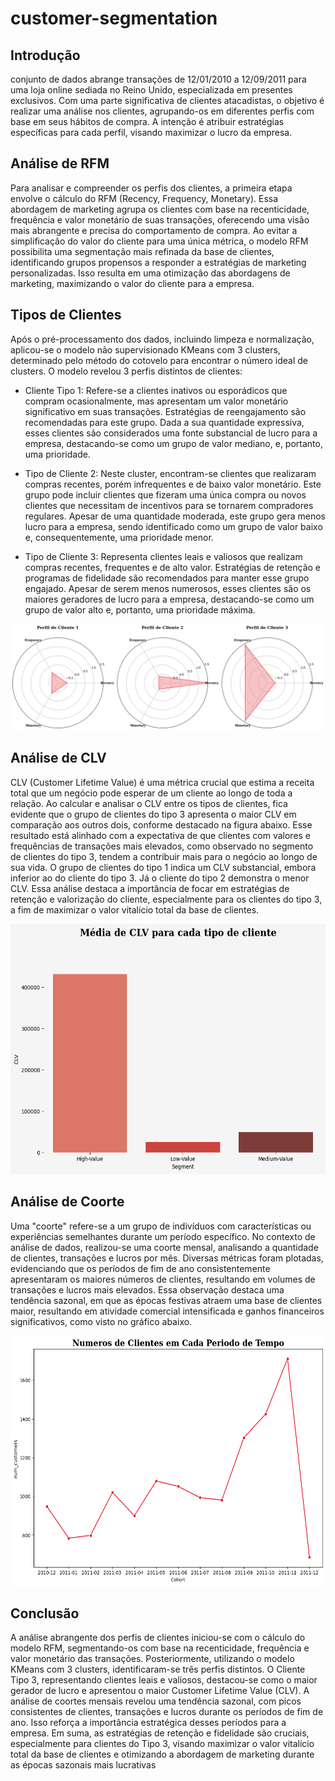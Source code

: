 # customer-segmentation

## Introdução

 conjunto de dados abrange transações de 12/01/2010 a 12/09/2011 para uma loja online sediada no Reino Unido, especializada em presentes exclusivos. Com uma parte significativa de clientes atacadistas, o objetivo é realizar uma análise nos clientes, agrupando-os em diferentes perfis com base em seus hábitos de compra. A intenção é atribuir estratégias específicas para cada perfil, visando maximizar o lucro da empresa.

## Análise de RFM

 Para analisar e compreender os perfis dos clientes, a primeira etapa envolve o cálculo do RFM (Recency, Frequency, Monetary). Essa abordagem de marketing agrupa os clientes com base na recenticidade, frequência e valor monetário de suas transações, oferecendo uma visão mais abrangente e precisa do comportamento de compra. Ao evitar a simplificação do valor do cliente para uma única métrica, o modelo RFM possibilita uma segmentação mais refinada da base de clientes, identificando grupos propensos a responder a estratégias de marketing personalizadas. Isso resulta em uma otimização das abordagens de marketing, maximizando o valor do cliente para a empresa.

## Tipos de Clientes

 Após o pré-processamento dos dados, incluindo limpeza e normalização, aplicou-se o modelo não supervisionado KMeans com 3 clusters, determinado pelo método do cotovelo para encontrar o número ideal de clusters. O modelo revelou 3 perfis distintos de clientes:

 * Cliente Tipo 1: Refere-se a clientes inativos ou esporádicos que compram ocasionalmente, mas apresentam um valor monetário significativo em suas transações. Estratégias de reengajamento são recomendadas para este grupo. Dada a sua quantidade expressiva, esses clientes são considerados uma fonte substancial de lucro para a empresa, destacando-se como um grupo de valor mediano, e, portanto, uma prioridade.

 * Tipo de Cliente 2: Neste cluster, encontram-se clientes que realizaram compras recentes, porém infrequentes e de baixo valor monetário. Este grupo pode incluir clientes que fizeram uma única compra ou novos clientes que necessitam de incentivos para se tornarem compradores regulares. Apesar de uma quantidade moderada, este grupo gera menos lucro para a empresa, sendo identificado como um grupo de valor baixo e, consequentemente, uma prioridade menor.

 * Tipo de Cliente 3: Representa clientes leais e valiosos que realizam compras recentes, frequentes e de alto valor. Estratégias de retenção e programas de fidelidade são recomendados para manter esse grupo engajado. Apesar de serem menos numerosos, esses clientes são os maiores geradores de lucro para a empresa, destacando-se como um grupo de valor alto e, portanto, uma prioridade máxima.

<img src="images/clients.png">

## Análise de CLV

 CLV (Customer Lifetime Value) é uma métrica crucial que estima a receita total que um negócio pode esperar de um cliente ao longo de toda a relação. Ao calcular e analisar o CLV entre os tipos de clientes, fica evidente que o grupo de clientes do tipo 3 apresenta o maior CLV em comparação aos outros dois, conforme destacado na figura abaixo. Esse resultado está alinhado com a expectativa de que clientes com valores e frequências de transações mais elevados, como observado no segmento de clientes do tipo 3, tendem a contribuir mais para o negócio ao longo de sua vida. O grupo de clientes do tipo 1 indica um CLV substancial, embora inferior ao do cliente do tipo 3. Já o cliente do tipo 2 demonstra o menor CLV. Essa análise destaca a importância de focar em estratégias de retenção e valorização do cliente, especialmente para os clientes do tipo 3, a fim de maximizar o valor vitalício total da base de clientes.

 <img src="images/clv_per_client.png" width = "600px" height = "400px">

## Análise de Coorte

 Uma "coorte" refere-se a um grupo de indivíduos com características ou experiências semelhantes durante um período específico. No contexto de análise de dados, realizou-se uma coorte mensal, analisando a quantidade de clientes, transações e lucros por mês. Diversas métricas foram plotadas, evidenciando que os períodos de fim de ano consistentemente apresentaram os maiores números de clientes, resultando em volumes de transações e lucros mais elevados. Essa observação destaca uma tendência sazonal, em que as épocas festivas atraem uma base de clientes maior, resultando em atividade comercial intensificada e ganhos financeiros significativos, como visto no gráfico abaixo.

 <img src="images/clients_time.png" width = "600px" height = "400px">

## Conclusão

 A análise abrangente dos perfis de clientes iniciou-se com o cálculo do modelo RFM, segmentando-os com base na recenticidade, frequência e valor monetário das transações. Posteriormente, utilizando o modelo KMeans com 3 clusters, identificaram-se três perfis distintos. O Cliente Tipo 3, representando clientes leais e valiosos, destacou-se como o maior gerador de lucro e apresentou o maior Customer Lifetime Value (CLV). A análise de coortes mensais revelou uma tendência sazonal, com picos consistentes de clientes, transações e lucros durante os períodos de fim de ano. Isso reforça a importância estratégica desses períodos para a empresa. Em suma, as estratégias de retenção e fidelidade são cruciais, especialmente para clientes do Tipo 3, visando maximizar o valor vitalício total da base de clientes e otimizando a abordagem de marketing durante as épocas sazonais mais lucrativas


















